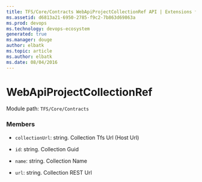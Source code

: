 ```yaml
---
title: TFS/Core/Contracts WebApiProjectCollectionRef API | Extensions for Visual Studio Team Services
ms.assetid: d6813a21-6950-2785-f9c2-7b863d69863a
ms.prod: devops
ms.technology: devops-ecosystem
generated: true
ms.manager: douge
author: elbatk
ms.topic: article
ms.author: elbatk
ms.date: 08/04/2016
---
```


# WebApiProjectCollectionRef

Module path: `TFS/Core/Contracts`


### Members

* `collectionUrl`: string. Collection Tfs Url (Host Url)

* `id`: string. Collection Guid

* `name`: string. Collection Name

* `url`: string. Collection REST Url

